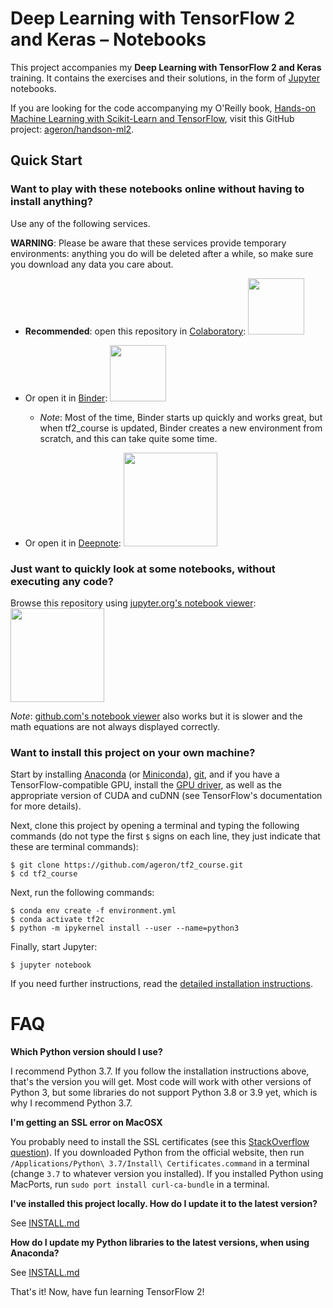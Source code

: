 Deep Learning with TensorFlow 2 and Keras – Notebooks
==============================================

This project accompanies my **Deep Learning with TensorFlow 2 and Keras** training. It contains the exercises and their solutions, in the form of [Jupyter](http://jupyter.org/) notebooks.

If you are looking for the code accompanying my O'Reilly book, [Hands-on Machine Learning with Scikit-Learn and TensorFlow](https://www.oreilly.com/library/view/hands-on-machine-learning/9781492032632/), visit this GitHub project: [ageron/handson-ml2](https://github.com/ageron/handson-ml2).

## Quick Start

### Want to play with these notebooks online without having to install anything?
Use any of the following services.

**WARNING**: Please be aware that these services provide temporary environments: anything you do will be deleted after a while, so make sure you download any data you care about.

* **Recommended**: open this repository in [Colaboratory](https://colab.research.google.com/github/ageron/tf2_course/blob/master/):
<a href="https://colab.research.google.com/github/ageron/tf2_course/blob/master/"><img src="https://colab.research.google.com/img/colab_favicon.ico" width="90" /></a>

* Or open it in [Binder](https://mybinder.org/v2/gh/ageron/tf2_course/master):
<a href="https://mybinder.org/v2/gh/ageron/tf2_course/master"><img src="https://matthiasbussonnier.com/posts/img/binder_logo_128x128.png" width="90" /></a>

  * _Note_: Most of the time, Binder starts up quickly and works great, but when tf2\_course is updated, Binder creates a new environment from scratch, and this can take quite some time.

* Or open it in [Deepnote](https://beta.deepnote.com/launch?template=data-science&url=https%3A//github.com/ageron/tf2_course/blob/master/01_neural_nets_with_keras.ipynb):
<a href="https://beta.deepnote.com/launch?template=data-science&url=https%3A//github.com/ageron/tf2_course/blob/master/01_neural_nets_with_keras.ipynb"><img src="https://www.deepnote.com/static/illustration.png" width="150" /></a>

### Just want to quickly look at some notebooks, without executing any code?

Browse this repository using [jupyter.org's notebook viewer](https://nbviewer.jupyter.org/github/ageron/tf2_course/blob/master/01_neural_nets_with_keras.ipynb):
<a href="https://nbviewer.jupyter.org/github/ageron/tf2_course/blob/master/01_neural_nets_with_keras.ipynb"><img src="https://jupyter.org/assets/nav_logo.svg" width="150" /></a>

_Note_: [github.com's notebook viewer](01_neural_nets_with_keras.ipynb) also works but it is slower and the math equations are not always displayed correctly.

### Want to install this project on your own machine?

Start by installing [Anaconda](https://www.anaconda.com/distribution/) (or [Miniconda](https://docs.conda.io/en/latest/miniconda.html)), [git](https://git-scm.com/downloads), and if you have a TensorFlow-compatible GPU, install the [GPU driver](https://www.nvidia.com/Download/index.aspx), as well as the appropriate version of CUDA and cuDNN (see TensorFlow's documentation for more details).

Next, clone this project by opening a terminal and typing the following commands (do not type the first `$` signs on each line, they just indicate that these are terminal commands):

    $ git clone https://github.com/ageron/tf2_course.git
    $ cd tf2_course

Next, run the following commands:

    $ conda env create -f environment.yml
    $ conda activate tf2c
    $ python -m ipykernel install --user --name=python3

Finally, start Jupyter:

    $ jupyter notebook

If you need further instructions, read the [detailed installation instructions](INSTALL.md).

# FAQ

**Which Python version should I use?**

I recommend Python 3.7. If you follow the installation instructions above, that's the version you will get. Most code will work with other versions of Python 3, but some libraries do not support Python 3.8 or 3.9 yet, which is why I recommend Python 3.7.

**I'm getting an SSL error on MacOSX**

You probably need to install the SSL certificates (see this [StackOverflow question](https://stackoverflow.com/questions/27835619/urllib-and-ssl-certificate-verify-failed-error)). If you downloaded Python from the official website, then run `/Applications/Python\ 3.7/Install\ Certificates.command` in a terminal (change `3.7` to whatever version you installed). If you installed Python using MacPorts, run `sudo port install curl-ca-bundle` in a terminal.

**I've installed this project locally. How do I update it to the latest version?**

See [INSTALL.md](INSTALL.md)

**How do I update my Python libraries to the latest versions, when using Anaconda?**

See [INSTALL.md](INSTALL.md)

That's it! Now, have fun learning TensorFlow 2!
